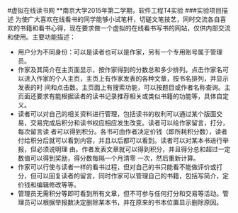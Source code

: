 ﻿#虚拟在线读书网
**南京大学2015年第二学期，软件工程T4实验
###实验项目描述
为使广大喜欢在线看书的同学能够小试笔杆，切磋文笔技艺，同时交流各自喜欢的书籍和看书心得，现在要求做一个虚拟的在线看书写书的网站，仅供内部交流和使用。主要功能描述：  
* 用户分为不同身份：可以是读者也可以是作家，另有一个专用账号属于管理员。
* 作家及其简介在主页面显示，按作家得到的分数总和多少排列。点击作家名可以进入作家的个人主页，主页上有作家发表的各种文章，按书名排列，并显示发表的时 间和点击数。主页面上有搜索功能，可以按题目或作者名称查询。主页面还要求有能根据读者的读书记录推荐相关或类似书籍的功能等，具体自定义。  
* 读者可以对自己的相关资料进行管理，包括读书的权利可以通过某个版面交易，交易完成后积分和读书权应相应发生改变。读者可以给作家留言，打分，每次留言读 者可以得到积分。各书可由作者决定价钱（即所耗积分数），读者付给积分后就可以看到内容，并且以后都可以看到。读者可以对某本书进行举报，但必须说明理 由。作者发表文章就可以得到积分，并且得分总和超过一定数值可以得到奖励，得分数每隔一个月清零 一次，然后重新计算。  
* 作家可以行使与读者一样的看书过程，但对自己的书只能看不能做评价或打分，但可以回复读者的留言，同时作家可以管理自己的书籍，包括写简介，定价钱和编辑修改等等。  
* 管理员无需积分等即可看到所有文章，但不可参与任何打分和交易等活动。管理员可以根据举报数决定删除某本书，并在原来的书本位置显示删除原因。